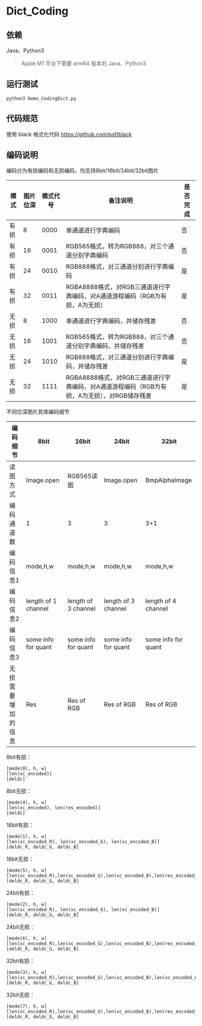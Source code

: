 # Dict_Coding

## 依赖
Java、Python3

> Apple M1 平台下需要 arm64 版本的 Java、Python3

## 运行测试

```
python3 Demo_CodingDict.py
```

## 代码规范

使用 black 格式化代码
https://github.com/psf/black

## 编码说明

编码分为有损编码和无损编码，均支持8bit/16bit/24bit/32bit图片

| 模式 | 图片位深 | 模式代号 | 备注说明                                                     | 是否完成 |
| ---- | -------- | -------- | ------------------------------------------------------------ | -------- |
| 有损 | 8        | 0000     | 单通道进行字典编码                                           | 否       |
| 有损 | 16       | 0001     | RGB565格式，转为RGB888，对三个通道分别字典编码               | 否       |
| 有损 | 24       | 0010     | RGB888格式，对三通道分别进行字典编码                         | 是       |
| 有损 | 32       | 0011     | RGBA8888格式，对RGB三通道进行字典编码，对A通道游程编码（RGB为有损，A为无损） | 是       |
| 无损 | 8        | 1000     | 单通道进行字典编码，并储存残差                               | 否       |
| 无损 | 16       | 1001     | RGB565格式，转为RGB888，对三个通道分别字典编码，并储存残差   | 否       |
| 无损 | 24       | 1010     | RGB888格式，对三通道分别进行字典编码，并储存残差             | 是       |
| 无损 | 32       | 1111     | RGBA8888格式，对RGB三通道进行字典编码，对A通道游程编码（RGB为有损，A为无损），对RGB储存残差 | 是       |



不同位深图片具体编码细节

| 编码细节           | 8bit                | 16bit               | 24bit               | 32bit               |
| ------------------ | ------------------- | ------------------- | ------------------- | ------------------- |
| 读图方式           | Image.open          | RGB565读图          | Image.open          | BmpAlphaImage       |
| 编码通道数         | 1                   | 3                   | 3                   | 3+1                 |
| 编码信息1          | mode,h,w            | mode,h,w            | mode,h,w            | mode,h,w            |
| 编码信息2          | length of 1 channel | length of 3 channel | length of 3 channel | length of 4 channel |
| 编码信息3          | some info for quant | some info for quant | some info for quant | some info for quant |
| 无损需要增加的信息 | Res                 | Res of RGB          | Res of RGB          | Res of RGB          |



8bit有损：

```
[mode(0), h, w]
[len(xc_encoded)]
[deldc]
```

8bit无损：

```
[mode(4), h, w]
[len(xc_encoded), len(res_encoded)]
[deldc]
```

16bit有损：

```
[mode(1), h, w]
[len(xc_encoded_R), len(xc_encoded_G), len(xc_encoded_B)]
[deldc_R, deldc_G, deldc_B]
```

16bit无损：

```
[mode(5), h, w]
[len(xc_encoded_R),len(xc_encoded_G),len(xc_encoded_B),len(res_encoded_R),len(res_encoded_G),len(res_encoded_B)]
[deldc_R, deldc_G, deldc_B]
```

24bit有损：

```
[mode(2), h, w]
[len(xc_encoded_R), len(xc_encoded_G), len(xc_encoded_B)]
[deldc_R, deldc_G, deldc_B]
```

24bit无损：

```
[mode(6), h, w]
[len(xc_encoded_R),len(xc_encoded_G),len(xc_encoded_B),len(res_encoded_R),len(res_encoded_G),len(res_encoded_B)]
[deldc_R, deldc_G, deldc_B]
```

32bit有损：

```
[mode(3), h, w]
[len(xc_encoded_R),len(xc_encoded_G),len(xc_encoded_B),len(xc_encoded_A),]
[deldc_R, deldc_G, deldc_B]
```

32bit无损：

```
[mode(7), h, w]
[len(xc_encoded_R),len(xc_encoded_G),len(xc_encoded_B),len(res_encoded_R),len(res_encoded_G),len(res_encoded_B),len(xc_encoded_A),]
[deldc_R, deldc_G, deldc_B]
```